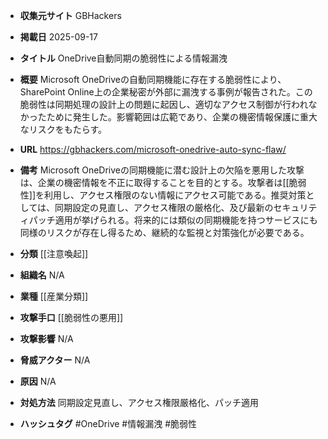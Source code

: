 - **収集元サイト**
GBHackers

- **掲載日**
2025-09-17

- **タイトル**
OneDrive自動同期の脆弱性による情報漏洩

- **概要**
Microsoft OneDriveの自動同期機能に存在する脆弱性により、SharePoint Online上の企業秘密が外部に漏洩する事例が報告された。この脆弱性は同期処理の設計上の問題に起因し、適切なアクセス制御が行われなかったために発生した。影響範囲は広範であり、企業の機密情報保護に重大なリスクをもたらす。

- **URL**
https://gbhackers.com/microsoft-onedrive-auto-sync-flaw/

- **備考**
Microsoft OneDriveの同期機能に潜む設計上の欠陥を悪用した攻撃は、企業の機密情報を不正に取得することを目的とする。攻撃者は[[脆弱性]]を利用し、アクセス権限のない情報にアクセス可能である。推奨対策としては、同期設定の見直し、アクセス権限の厳格化、及び最新のセキュリティパッチ適用が挙げられる。将来的には類似の同期機能を持つサービスにも同様のリスクが存在し得るため、継続的な監視と対策強化が必要である。

- **分類**
[[注意喚起]]

- **組織名**
N/A

- **業種**
[[産業分類]]

- **攻撃手口**
[[脆弱性の悪用]]

- **攻撃影響**
N/A

- **脅威アクター**
N/A

- **原因**
N/A

- **対処方法**
同期設定見直し、アクセス権限厳格化、パッチ適用

- **ハッシュタグ**
#OneDrive #情報漏洩 #脆弱性
